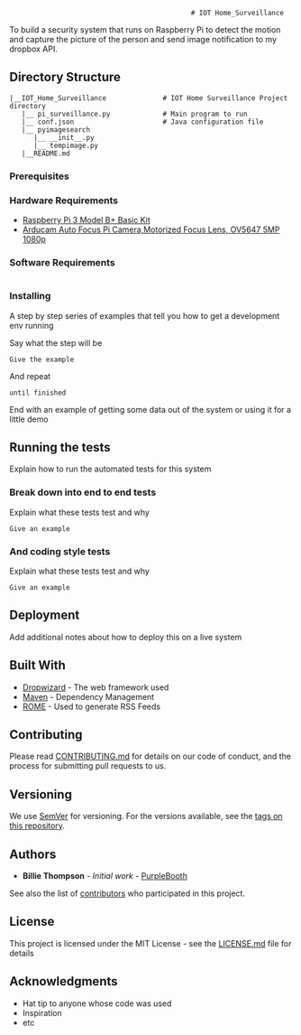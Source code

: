                                                  # IOT Home_Surveillance
   To build a security system that runs on Raspberry Pi to detect the motion and capture the picture of the person and send image notification to my dropbox API. 


## Directory Structure
    |__IOT_Home_Surveillance              # IOT Home Surveillance Project directory
       |__ pi_surveillance.py             # Main program to run
       |__ conf.json                      # Java configuration file
       |__ pyimagesearch    
          |__ __init__.py
          |__ tempimage.py
       |__README.md

### Prerequisites
### Hardware Requirements
* [Raspberry Pi 3 Model B+ Basic Kit](https://www.canakit.com/raspberry-pi-3-model-b-plus-basic-kit.html)
* [Arducam Auto Focus Pi Camera,Motorized Focus Lens, OV5647 5MP 1080p](https://www.amazon.com/Arducam-Autofocus-Raspberry-Motorized-Software/dp/B07SN8GYGD/ref=pd_sbs_147_t_1/143-5613826-8442854?_encoding=UTF8&pd_rd_i=B07SN8GYGD&pd_rd_r=7fa37d1b-53a0-4005-809f-3665b7b6f359&pd_rd_w=M7jVH&pd_rd_wg=hePs6&pf_rd_p=5cfcfe89-300f-47d2-b1ad-a4e27203a02a&pf_rd_r=WZM83MDYYVAS985JE5XY&psc=1&refRID=WZM83MDYYVAS985JE5XY)

### Software Requirements
```

```

### Installing

A step by step series of examples that tell you how to get a development env running

Say what the step will be

```
Give the example
```

And repeat

```
until finished
```

End with an example of getting some data out of the system or using it for a little demo

## Running the tests

Explain how to run the automated tests for this system

### Break down into end to end tests

Explain what these tests test and why

```
Give an example
```

### And coding style tests

Explain what these tests test and why

```
Give an example
```

## Deployment

Add additional notes about how to deploy this on a live system

## Built With

* [Dropwizard](http://www.dropwizard.io/1.0.2/docs/) - The web framework used
* [Maven](https://maven.apache.org/) - Dependency Management
* [ROME](https://rometools.github.io/rome/) - Used to generate RSS Feeds

## Contributing

Please read [CONTRIBUTING.md](https://gist.github.com/PurpleBooth/b24679402957c63ec426) for details on our code of conduct, and the process for submitting pull requests to us.

## Versioning

We use [SemVer](http://semver.org/) for versioning. For the versions available, see the [tags on this repository](https://github.com/your/project/tags). 

## Authors

* **Billie Thompson** - *Initial work* - [PurpleBooth](https://github.com/PurpleBooth)

See also the list of [contributors](https://github.com/your/project/contributors) who participated in this project.

## License

This project is licensed under the MIT License - see the [LICENSE.md](LICENSE.md) file for details

## Acknowledgments

* Hat tip to anyone whose code was used
* Inspiration
* etc


